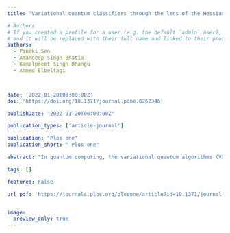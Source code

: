 ```yaml
---
title: 'Variational quantum classifiers through the lens of the Hessian'

# Authors
# If you created a profile for a user (e.g. the default `admin` user), write the username (folder name) here
# and it will be replaced with their full name and linked to their profile.
authors:
  - Pinaki Sen
  - Amandeep Singh Bhatia 
  - Kamalpreet Singh Bhangu
  - Ahmed Elbeltagi



date: '2022-01-20T00:00:00Z'
doi: 'https://doi.org/10.1371/journal.pone.0262346'

publishDate: '2022-01-20T00:00:00Z'

publication_types: ['article-journal']

publication: "Plos one"
publication_short: " Plos one"

abstract: "In quantum computing, the variational quantum algorithms (VQAs) are well suited for finding optimal combinations of things in specific applications ranging from chemistry all the way to finance. The training of VQAs with gradient descent optimization algorithm has shown a good convergence. At an early stage, the simulation of variational quantum circuits on noisy intermediate-scale quantum (NISQ) devices suffers from noisy outputs. Just like classical deep learning, it also suffers from vanishing gradient problems. It is a realistic goal to study the topology of loss landscape, to visualize the curvature information and trainability of these circuits in the existence of vanishing gradients. In this paper, we calculate the Hessian and visualize the loss landscape of variational quantum classifiers at different points in parameter space. The curvature information of variational quantum classifiers (VQC) is interpreted and the loss function’s convergence is shown. It helps us better understand the behavior of variational quantum circuits to tackle optimization problems efficiently. We investigated the variational quantum classifiers via Hessian on quantum computers, starting with a simple 4-bit parity problem to gain insight into the practical behavior of Hessian, then thoroughly analyzed the behavior of Hessian’s eigenvalues on training the variational quantum classifier for the Diabetes dataset. Finally, we show how the adaptive Hessian learning rate can influence the convergence while training the variational circuits."

tags: []

featured: False

url_pdf: 'https://journals.plos.org/plosone/article?id=10.1371/journal.pone.0262346'


image:
  preview_only: true
---
```


